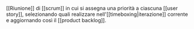 [[Riunione]] di [[scrum]] in cui si assegna una priorità a ciascuna [[user story]], selezionando quali realizzare nell'[[timeboxing|iterazione]] corrente e aggiornando così il [[product backlog]].
